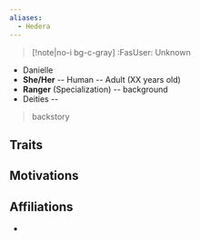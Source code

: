 ```yaml
---
aliases:
  - Hedera
---
```

>[!note|no-i bg-c-gray] :FasUser: Unknown

- Danielle
- **She/Her** -- Human -- Adult (XX years old)
- **Ranger** (Specialization) -- background
- Deities -- 

>backstory

## Traits


## Motivations


## Affiliations
- 